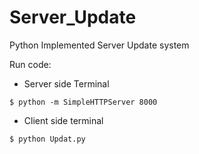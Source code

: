 # Server_Update
Python Implemented Server Update system

Run code:
 - Server side Terminal
```
$ python -m SimpleHTTPServer 8000
```
 - Client side terminal
```
$ python Updat.py
```
